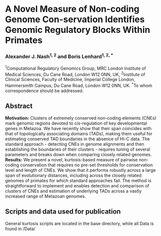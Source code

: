 # A Novel Measure of Non-coding Genome Con-servation Identifies Genomic Regulatory Blocks Within Primates
### Alexander J. Nash<sup>1, 2</sup> and Boris Lenhard<sup>1, 2, *</sup>
<sup>1</sup>Computational Regulatory Genomics Group, MRC London Institute of Medical Sciences, Du Cane Road, London W12 0NN, UK, <sup>2</sup>Institute of Clinical Sciences, Faculty of Medicine, Imperial College London, Hammersmith Campus, Du Cane Road, London W12 0NN, UK.
<sup>*</sup>To whom correspondence should be addressed. 
## Abstract
__Motivation:__ Clusters of extremely conserved non-coding elements (CNEs) mark genomic regions devoted to cis-regulation of key developmental genes in Metazoa. We have recently show that their span coincides with that of topologically associating domains (TADs), making them useful for estimating conserved TAD boundaries in the absence of Hi-C data. The standard approach - detecting CNEs in genome alignments and then establishing the boundaries of their clusters - requires tuning of several parameters and breaks down when comparing closely related genomes.
__Results:__ We present a novel, kurtosis-based measure of pairwise non-coding conservation that requires no pre-set thresholds for conservation level and length of CNEs. We show that it performs robustly across a large span of evolutionary distances, including across the closely related genomes of primates for which standard approaches fail. The method is straightforward to implement and enables detection and comparison of clusters of CNEs and estimation of underlying TADs across a vastly increased range of Metazoan genomes.




## Scripts and data used for publication

General kurtosis scripts are located in the base directory, while all Data is found in /Data/
